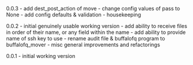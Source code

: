 0.0.3 - add dest_post_action of move
      - change config values of pass to None
      - add config defaults & validation
      - housekeeping

0.0.2 - initial genuinely usable working version
      - add ability to receive files in order of their name, or any field within the name
      - add ability to provide name of ssh key to use
      - rename audit file & buffalofq program to buffalofq_mover
 	  - misc general improvements and refactorings

0.0.1 - initial working version
